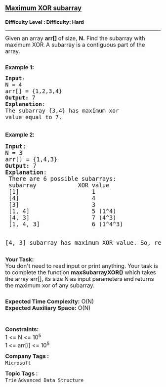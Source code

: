 <h2><a href="https://www.geeksforgeeks.org/problems/maximum-xor-subarray--141631/1?page=1&difficulty=Hard&status=unsolved&sortBy=submissions">Maximum XOR subarray</a></h2><h3>Difficulty Level : Difficulty: Hard</h3><hr><div class="problems_problem_content__Xm_eO"><p><span style="font-size: 18px;">Given an array <strong>arr[]&nbsp;</strong>of size,&nbsp;<strong>N.</strong>&nbsp;Find the subarray with maximum XOR</span>. <span style="font-size: 18px;">A subarray is a contiguous part of the array.</span></p>
<p><br><span style="font-size: 18px;"><strong>Example 1:</strong></span></p>
<pre><span style="font-size: 18px;"><strong>Input</strong></span>:
<span style="font-size: 18px;">N = 4
arr[] = {1,2,3,4}
<strong>Output:</strong>&nbsp;7
<strong>Explanation</strong>: 
The subarray {3,4} has maximum xor 
value equal to 7.<br><br></span></pre>
<p style="font-family: sans-serif; font-size: medium; white-space: normal;"><span style="font-size: 18px;"><strong>Example 2:</strong></span></p>
<pre><span style="font-size: 14pt;"><strong>Input</strong>:
N = 3
arr[] = {1,4,3}
<strong>Output:</strong>&nbsp;7
<strong>Explanation</strong>: 
 There are 6 possible subarrays:
 subarray            XOR value
 [1]                     1
 [4]                     4
 [3]                     3
 [1, 4]                  5 (1^4)
 [4, 3]                  7 (4^3)
 [1, 4, 3]               6 (1^4^3)

 [4, 3] subarray has maximum XOR value. So, return 7.</span></pre>
<p><span style="font-size: 18px;"><strong>Your Task:&nbsp;&nbsp;</strong><br>You don't need to read input or print anything. Your task is to complete the function <strong>maxSubarrayXOR()</strong>&nbsp;which takes the array arr[], its size N<strong> </strong>as input parameters&nbsp;and returns the maximum xor of any subarray.</span><br>&nbsp;</p>
<p><span style="font-size: 18px;"><strong>Expected Time Complexity:</strong> O(N)<br><strong>Expected Auxiliary Space:</strong> O(N)</span><br><br>&nbsp;</p>
<p><span style="font-size: 18px;"><strong>Constraints:</strong><br>1 &lt;= N &lt;= 10<sup>5</sup></span><br><span style="font-size: 18px;">1<sup> </sup>&lt;= arr[i] &lt;= 10<sup>5</sup></span></p></div><p><span style=font-size:18px><strong>Company Tags : </strong><br><code>Microsoft</code>&nbsp;<br><p><span style=font-size:18px><strong>Topic Tags : </strong><br><code>Trie</code>&nbsp;<code>Advanced Data Structure</code>&nbsp;